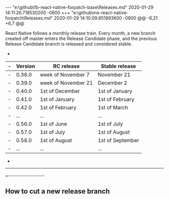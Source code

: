 --- "e:\\github\\fb-react-native-forpatch-base\\Releases.md"	2020-01-29 14:11:26.718530200 -0800
+++ "e:\\github\\ms-react-native-forpatch\\Releases.md"	2020-01-29 14:10:09.851893600 -0800
@@ -6,21 +6,7 @@
 
 React Native follows a monthly release train. Every month, a new branch created off master enters the Release Candidate phase, and the previous Release Candidate branch is released and considered stable.
 
-
-| Version | RC release          | Stable release   |
-| ------- | ------------------- | ---------------- |
-| 0.38.0  | week of November 7  | November 21      |
-| 0.39.0  | week of November 21 | December 2       |
-| 0.40.0  | 1st of December     | 1st of January   |
-| 0.41.0  | 1st of January      | 1st of February  |
-| 0.42.0  | 1st of February     | 1st of March     |
-|  ...    |       ...           |      ...         |
-| 0.56.0  | 1st of June         | 1st of July      |
-| 0.57.0  | 1st of July         | 1st of August    |
-| 0.58.0  | 1st of August       | 1st of September |
-| ...     | ...                 | ...              |
-
--------------------
+------------------
 
 ## How to cut a new release branch
 
